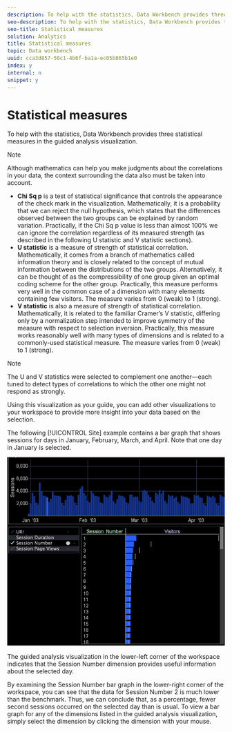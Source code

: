 ```yaml
---
description: To help with the statistics, Data Workbench provides three statistical measures in the guided analysis visualization.
seo-description: To help with the statistics, Data Workbench provides three statistical measures in the guided analysis visualization.
seo-title: Statistical measures
solution: Analytics
title: Statistical measures
topic: Data workbench
uuid: cca3d857-50c1-4b6f-ba1a-ec05b865b1e0
index: y
internal: n
snippet: y
---
```


# Statistical measures

To help with the statistics, Data Workbench provides three statistical measures in the guided analysis visualization.

>[!NOTE]
>
>Although mathematics can help you make judgments about the correlations in your data, the context surrounding the data also must be taken into account.

* **Chi Sq p** is a test of statistical significance that controls the appearance of the check mark in the visualization. Mathematically, it is a probability that we can reject the null hypothesis, which states that the differences observed between the two groups can be explained by random variation. Practically, if the Chi Sq p value is less than almost 100% we can ignore the correlation regardless of its measured strength (as described in the following U statistic and V statistic sections). 
* **U statistic** is a measure of strength of statistical correlation. Mathematically, it comes from a branch of mathematics called information theory and is closely related to the concept of mutual information between the distributions of the two groups. Alternatively, it can be thought of as the compressibility of one group given an optimal coding scheme for the other group. Practically, this measure performs very well in the common case of a dimension with many elements containing few visitors. The measure varies from 0 (weak) to 1 (strong). 
* **V statistic** is also a measure of strength of statistical correlation. Mathematically, it is related to the familiar Cramer’s V statistic, differing only by a normalization step intended to improve symmetry of the measure with respect to selection inversion. Practically, this measure works reasonably well with many types of dimensions and is related to a commonly-used statistical measure. The measure varies from 0 (weak) to 1 (strong).

>[!NOTE]
>
>The U and V statistics were selected to complement one another—each tuned to detect types of correlations to which the other one might not respond as strongly.

Using this visualization as your guide, you can add other visualizations to your workspace to provide more insight into your data based on the selection.

The following [!UICONTROL Site] example contains a bar graph that shows sessions for days in January, February, March, and April. Note that one day in January is selected.

![](assets/vis_GuidedAnalysis_withVis.png)

The guided analysis visualization in the lower-left corner of the workspace indicates that the Session Number dimension provides useful information about the selected day.

By examining the Session Number bar graph in the lower-right corner of the workspace, you can see that the data for Session Number 2 is much lower than the benchmark. Thus, we can conclude that, as a percentage, fewer second sessions occurred on the selected day than is usual. To view a bar graph for any of the dimensions listed in the guided analysis visualization, simply select the dimension by clicking the dimension with your mouse. 
